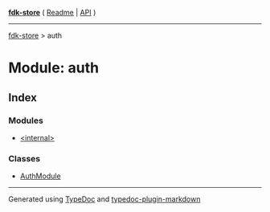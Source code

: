 [**fdk-store**](../README.md) ( [Readme](../README.md) \| [API](../API.md) )

---

[fdk-store](../API.md) > auth

# Module: auth

## Index

### Modules

- [\<internal\>](internal_/README.md)

### Classes

- [AuthModule](classes/class.AuthModule.md)

---

Generated using [TypeDoc](https://typedoc.org/) and [typedoc-plugin-markdown](https://www.npmjs.com/package/typedoc-plugin-markdown)

